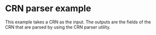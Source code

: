 # CRN parser example

This example takes a CRN as the input. The outputs are the fields of the CRN that are parsed by using the CRN parser utility.
